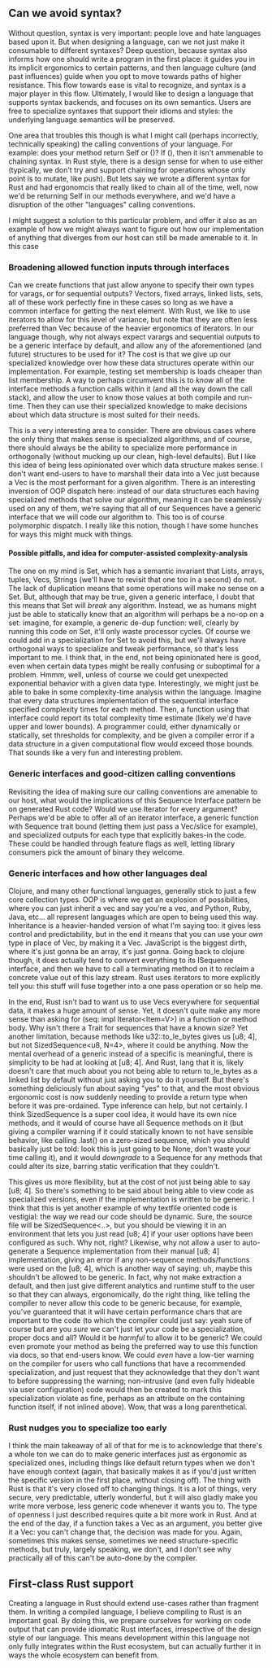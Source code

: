 ## Can we avoid syntax?

Without question, syntax is very important: people love and hate languages based upon it. But when designing a language, can we not just make it consumable to different syntaxes? Deep question, because syntax also informs how one should write a program in the first place: it guides you in its implicit ergonomics to certain patterns, and then language culture (and past influences) guide when you opt to move towards paths of higher resistance. This flow towards ease is vital to recognize, and syntax is a major player in this flow. Ultimately, I would like to design a language that supports syntax backends, and focuses on its own semantics. Users are free to specialize syntaxes that support their idioms and styles: the underlying language semantics will be preserved.

One area that troubles this though is what I might call (perhaps incorrectly, technically speaking) the calling conventions of your language. For example: does your method return Self or ()? If (), then it isn't ammenable to chaining syntax. In Rust style, there is a design sense for when to use either (typically, we don't try and support chaining for operations whose only point is to mutate, like push). But lets say we wrote a different syntax for Rust and had ergonomcis that really liked to chain all of the time, well, now we'd be returning Self in our methods everywhere, and we'd have a disruption of the other "languages" calling conventions.

I might suggest a solution to this particular problem, and offer it also as an example of how we might always want to figure out how our implementation of anything that diverges from our host can still be made amenable to it. In this case

### Broadening allowed function inputs through interfaces

Can we create functions that just allow anyone to specify their own types for varags, or for sequential outputs? Vectors, fixed arrays, linked lists, sets, all of these work perfectly fine in these cases so long as we have a common interface for getting the next element. With Rust, we like to use iterators to allow for this level of variance, but note that they are often less preferred than Vec because of the heavier ergonomics of iterators. In our language though, why not always expect varargs and sequential outputs to be a generic interface by default, and allow any of the aforementioned (and future) structures to be used for it? The cost is that we give up our specialized knowledge over how these data structures operate within our implementation. For example, testing set membership is loads cheaper than list membership. A way to perhaps circumvent this is to *know* all of the interface methods a function calls within it (and all the way down the call stack), and allow the user to know those values at both compile and run-time. Then they can use their specialized knowledge to make decisions about which data structure is most suited for their needs.

This is a very interesting area to consider. There are obvious cases where the only thing that makes sense is specialized algorithms, and of course, there should always be the ability to specialize more performance in orthogonally (without mucking up our clean, high-level defaults). But I like this idea of being less opinionated over which data structure makes sense. I don't want end-users to have to marshall their data into a Vec just because a Vec is the most performant for a given algorithm. There is an interesting inversion of OOP dispatch here: instead of our data structures each having specialized methods that solve our algorithm, meaning it can be seamlessly used on any of them, we're saying that all of our Sequences have a generic interface that we will code our algorithm to. This too is of course polymorphic dispatch. I really like this notion, though I have some hunches for ways this might muck with things.

#### Possible pitfalls, and idea for computer-assisted complexity-analysis

The one on my mind is Set, which has a semantic invariant that Lists, arrays, tuples, Vecs, Strings (we'll have to revisit that one too in a second) do not. The lack of duplication means that some operations will make no sense on a Set. But, although that may be true, given a generic interface, I doubt that this means that Set will *break* any algorithm. Instead, we as humans might just be able to statically know that an algorithm will perhaps be a no-op on a set: imagine, for example, a generic de-dup function: well, clearly by running this code on Set, it'll only waste processor cycles. Of course we could add in a specialization for Set to avoid this, but we'll always have orthogonal ways to specialize and tweak performance, so that's less important to me. I think that, in the end, not being opinionated here is good, even when certain data types might be really confusing or suboptimal for a problem. Hmmm, well, unless of course we could get unexpected exponential behavior with a given data type. Interestingly, we might just be able to bake in some complexity-time analysis within the language. Imagine that every data structures implementation of the sequential interface specified complexity times for each method. Then, a function using that interface could report its total complexity time estimate (likely we'd have upper and lower bounds). A programmer could, either dynamically or statically, set thresholds for complexity, and be given a compiler error if a data structure in a given computational flow would exceed those bounds. That sounds like a very fun and interesting problem.

### Generic interfaces and good-citizen calling conventions

Revisiting the idea of making sure our calling conventions are amenable to our host, what would the implications of this Sequence Interface pattern be on generated Rust code? Would we use Iterator for every argument? Perhaps we'd be able to offer all of an iterator interface, a generic function with Sequence trait bound (letting them just pass a Vec/slice for example), and specialized outputs for each type that explicitly bakes-in the code. These could be handled through feature flags as well, letting library consumers pick the amount of binary they welcome.

### Generic interfaces and how other languages deal

Clojure, and many other functional languages, generally stick to just a few core collection types. OOP is where we get an explosion of possibilities, where you can just inherit a vec and say you're a vec, and Python, Ruby, Java, etc... all represent languages which are open to being used this way. Inheritance is a heavier-handed version of what I'm saying too: it gives less control and predictability, but in the end it means that you can use your *own* type in place of Vec, by making it a Vec. JavaScript is the biggest dirth, where it's just gonna be an array, it's just gonna. Going back to clojure though, it does actually tend to convert everything to its ISequence interface, and then we have to call a terminating method on it to reclaim a concrete value out of this lazy stream. Rust uses iterators to more explicitly tell you: this stuff will fuse together into a one pass operation or so help me.

In the end, Rust isn't bad to want us to use Vecs everywhere for sequential data, it makes a huge amount of sense. Yet, it doesn't quite make any more sense than asking for <V>(seq: impl Iterator<Item=V>) in a function or method body. Why isn't there a Trait for sequences that have a known size? Yet another limitation, because methods like u32::to_le_bytes gives us [u8; 4], but not SizedSequence<u8, N=4>, where it could be anything. Now the mental overhead of a generic instead of a specific is meaningful, there is simplicity to be had at looking at [u8; 4]. And Rust, lang that it is, likely doesn't care that much about you not being able to return to_le_bytes as a linked list by default without just asking you to do it yourself. But there's something deliciously fun about saying "yes" to that, and the most obvious ergonomic cost is now suddenly needing to provide a return type when before it was pre-ordained. Type inference can help, but not certainly. I think SizedSequence is a super cool idea, it would have its own nice methods, and it would of course have all Sequence methods on it (but giving a compiler warning if it could statically known to not have sensible behavior, like calling .last() on a zero-sized sequence, which you should basically just be told: look this is just going to be None, don't waste your time calling it), and it would *downgrade* to a Sequence for any methods that could alter its size, barring static verification that they couldn't.

This gives us more flexibility, but at the cost of not just being able to say [u8; 4]. So there's something to be said about being able to view code as specialized versions, even if the implementation is written to be generic. I think that this is yet another example of why textfile oriented code is vestigial: the way we read our code should be dynamic. Sure, the source file will be SizedSequence<..>, but you should be viewing it in an environment that lets you just read [u8; 4] if your user options have been configured as such. Why not, right? Likewise, why not allow a user to auto-generate a Sequence implementation from their manual [u8; 4] implementation, giving an error if any non-sequence methods/functions were used on the [u8; 4], which is another way of saying: uh, maybe this shouldn't be allowed to be generic. In fact, why not make extraction a default, and then just give different analytics and runtime stuff to the user so that they can always, ergonomically, do the right thing, like telling the compiler to never allow this code to be generic because, for example, you've guaranteed that it will have certain performance chars that are important to the code (to which the compiler could just say: yeah sure of course but are you *sure* we can't just let your code be a specialization, proper docs and all? Would it be *harmful* to allow it to be generic? We could even promote your method as being the preferred way to use this function via docs, so that end-users know. We could *even* have a low-tier warning on the compiler for users who call functions that have a recommended specialization, and just request that they acknowledge that they don't want to before suppressing the warning; non-intrusive (and even fully hideable via user configuration) code would then be created to mark this specialization violate as fine, perhaps as an attribute on the containing function itself, if not inlined above). Wow, that was a long parenthetical.

### Rust nudges you to specialize too early

I think the main takeaway of all of that for me is to acknowledge that there's a whole ton we can do to make generic interfaces just as ergonomic as specialized ones, including things like default return types when we don't have enough context (again, that basically makes it as if you'd just written the specific version in the first place, without closing off). The thing with Rust is that it's very closed off to changing things. It is a lot of things, very secure, very predictable, utterly wonderful, but it will also gladly make you write more verbose, less generic code whenever it wants you to. The type of openness I just described requires quite a bit more work in Rust. And at the end of the day, if a function takes a Vec as an argument, you better give it a Vec: you can't change that, the decision was made for you. Again, sometimes this makes sense, sometimes we need structure-specific methods, but truly, largely speaking, we don't, and I don't see why practically all of this can't be auto-done by the compiler.

## First-class Rust support

Creating a language in Rust should extend use-cases rather than fragment them. In writing a compiled language, I believe compiling to Rust is an important goal. By doing this, we prepare ourselves for working on code output that can provide idiomatic Rust interfaces, irrespective of the design style of our language. This means development within this language not only fully integrates within the Rust ecosystem, but can actually further it in ways the whole ecosystem can benefit from.